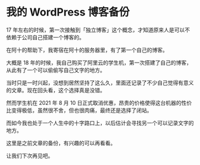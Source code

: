 # 我的 WordPress 博客备份

17 年左右的时候，第一次接触到「独立博客」这个概念，才知道原来人是可以不依赖于公司自己搭建一个博客的。

在阿十的帮助下，我寄宿在阿十的服务器里，有了第一个自己的博客。

大概是 18 年的时候，我自己购买了阿里云的学生机，第一次搭建了自己的博客，从此有了一个可以偷偷写自己文字的地方。

当时只是一时兴起，没想到居然坚持了这么久，里面还记录了不少自己觉得有意义的文章。现在回头看，这个选择真是没错。

然而学生机在 2021 年 8 月 10 日正式取消优惠，昂贵的价格使得这台机器的性价比变得极低，虽然很不舍，但也很肉痛，最终还是选择了闭站。

而如今我也处于一个人生中的十字路口上，以后估计会寻找另一个可以记录文字的地方。

这里是之前文章的备份，有兴趣的可以再看看。

让我们下次再见吧。
